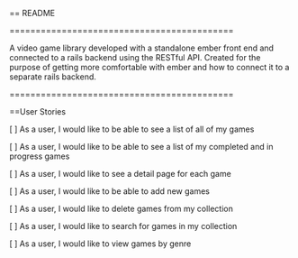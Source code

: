 == README

===========================================

A video game library developed with a standalone ember front end and connected to a rails backend using the RESTful API. Created for the purpose of getting more comfortable with ember and how to connect it to a separate rails backend.

===========================================

==User Stories

[ ] As a user, I would like to be able to see a list of all of my games

[ ] As a user, I would like to be able to see a list of my completed and in progress games

[ ] As a user, I would like to see a detail page for each game

[ ] As a user, I would like to be able to add new games

[ ] As a user, I would like to delete games from my collection

[ ] As a user, I would like to search for games in my collection

[ ] As a user, I would like to view games by genre


